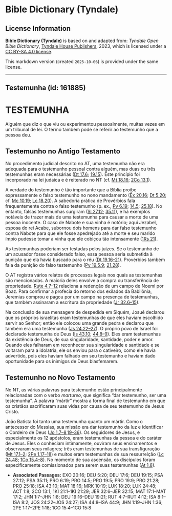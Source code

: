 # Bible Dictionary (Tyndale)

## License Information

**Bible Dictionary (Tyndale)** is based on and adapted from: _Tyndale Open Bible Dictionary_, [Tyndale House Publishers](https://tyndaleopenresources.com/), 2023, which is licensed under a [CC BY-SA 4.0 license](https://creativecommons.org/licenses/by-sa/4.0/legalcode.en).

This markdown version (created `2025-10-06`) is provided under the same license.



--------------------------------

## Testemunha (id: 161885)

TESTEMUNHA
==========

Alguém que diz o que viu ou experimentou pessoalmente, muitas vezes em um tribunal de lei. O termo também pode se referir ao testemunho que a pessoa deu.

Testemunho no Antigo Testamento
-------------------------------

No procedimento judicial descrito no AT, uma testemunha não era adequada para o testemunho pessoal contra alguém, mas duas ou três testemunhas eram necessárias ([Dt 17\.6](https://ref.ly/Deut17:6); [19\.15](https://ref.ly/Deut19:15)). Este princípio foi incorporado na lei judaica e é reiterado no NT (cf. [Mt 18\.16](https://ref.ly/Matt18:16); [2Co 13\.1](https://ref.ly/2Cor13:1)).

A verdade do testemunho é tão importante que a Bíblia proíbe expressamente o falso testemunho no nono mandamento ([Êx 20\.16](https://ref.ly/Exod20:16); [Dt 5\.20](https://ref.ly/Deut5:20); cf. [Mc 10\.19](https://ref.ly/Mark10:19); [Lc 18\.20](https://ref.ly/Luke18:20)). A sabedoria prática de Provérbios fala frequentemente contra o falso testemunho (p. ex., [Pv 6\.19](https://ref.ly/Prov6:19); [14\.5](https://ref.ly/Prov14:5); [25\.18](https://ref.ly/Prov25:18)). No entanto, falsas testemunhas surgiram ([Sl 27\.12](https://ref.ly/Ps27:12); [35\.11](https://ref.ly/Ps35:11)), e há exemplos notáveis de trazer mais de uma testemunha para causar a morte de uma pessoa inocente. O caso de Nabote e sua vinha é notório; aqui Jezabel, esposa do rei Acabe, subornou dois homens para dar falso testemunho contra Nabote para que ele fosse apedrejado até a morte e seu marido ímpio pudesse tomar a vinha que ele cobiçou tão intensamente ([1Rs 21](https://ref.ly/1Kgs21:1-1Kgs21:29)).

As testemunhas poderiam ser testadas pelos juízes. Se o testemunho de um acusador fosse considerado falso, essa pessoa seria submetida à punição que ela havia buscado para o réu ([Dt 19\.16–21](https://ref.ly/Deut19:16-Deut19:21)). Provérbios também fala da punição do falso testemunho ([Pv 19\.5,9](https://ref.ly/Prov19:5); [21\.28](https://ref.ly/Prov21:28)).

O AT registra vários relatos de processos legais nos quais as testemunhas são mencionadas. A maioria deles envolve a compra ou transferência de propriedade. [Rute 4\.7–12](https://ref.ly/Ruth4:7-Ruth4:12) relaciona a redenção de um campo de Noemi por Boaz. Para confirmar a profecia do retorno dos exilados da Babilônia, Jeremias comprou e pagou por um campo na presença de testemunhas, que também assinaram a escritura da propriedade ([Jr 32\.6–15](https://ref.ly/Jer32:6-Jer32:15)).

Na conclusão de sua mensagem de despedida em Siquém, Josué declarou que os próprios israelitas eram testemunhas de que eles haviam escolhido servir ao Senhor; então ele colocou uma grande pedra e declarou que também era uma testemunha ([Js 24\.22–27](https://ref.ly/Josh24:22-Josh24:27)). O próprio povo de Israel foi declarado testemunha de Deus ([Is 43\.10](https://ref.ly/Isa43:10); [44\.8–9](https://ref.ly/Isa44:8-Isa44:9)). Eles eram testemunhas da existência de Deus, de sua singularidade, santidade, poder e amor. Quando eles falharam em reconhecer sua singularidade e santidade e se voltaram para a idolatria, ele os enviou para o cativeiro, como ele havia advertido, pois eles haviam falhado em seu testemunho e haviam dado oportunidade para os inimigos de Deus blasfemarem.

Testemunho no Novo Testamento
-----------------------------

No NT, as várias palavras para testemunho estão principalmente relacionadas com o verbo *martureo*, que significa “dar testemunho, ser uma testemunha”. A palavra “mártir” mostra a forma final de testemunho em que os cristãos sacrificaram suas vidas por causa de seu testemunho de Jesus Cristo.

João Batista foi tanto uma testemunha quanto um mártir. Como o antecessor do Messias, sua missão era dar testemunho da luz e identificar o Cordeiro de Deus ([Jo 1\.7–8,19–36](https://ref.ly/John1:7-John1:8)). Os seguidores de Jesus, e especialmente os 12 apóstolos, eram testemunhas da pessoa e do caráter de Jesus. Eles o conheciam intimamente, ouviram seus ensinamentos e observaram seus milagres; três eram testemunhas de sua transfiguração ([Mt 17\.1–2](https://ref.ly/Matt17:1-Matt17:2); [2Pe 1\.17–18](https://ref.ly/2Pet1:17-2Pet1:18)) e muitos eram testemunhas de sua ressurreição ([Lc 24\.48](https://ref.ly/Luke24:48); [1Co 15\.4–8](https://ref.ly/1Cor15:4-1Cor15:8)). No momento de sua ascensão, os discípulos foram especificamente comissionados para serem suas testemunhas ([At 1\.8](https://ref.ly/Acts1:8)).

* **Associated Passages:** EXO 20:16; DEU 5:20; DEU 17:6; DEU 19:15; PSA 27:12; PSA 35:11; PRO 6:19; PRO 14:5; PRO 19:5; PRO 19:9; PRO 21:28; PRO 25:18; ISA 43:10; MAT 18:16; MRK 10:19; LUK 18:20; LUK 24:48; ACT 1:8; 2CO 13:1; 1KI 21:1–1KI 21:29; JER 32:6–JER 32:15; MAT 17:1–MAT 17:2; JHN 1:7–JHN 1:8; DEU 19:16–DEU 19:21; RUT 4:7–RUT 4:12; ISA 8:1–ISA 8:2; JOS 24:22–JOS 24:27; ISA 44:8–ISA 44:9; JHN 1:19–JHN 1:36; 2PE 1:17–2PE 1:18; 1CO 15:4–1CO 15:8

